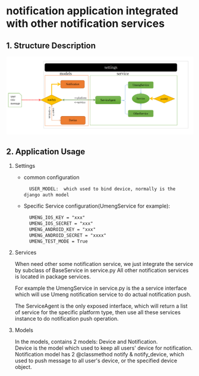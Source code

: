 # notification application integrated with other notification services

## 1. Structure Description

![notification app structure](./docs/images/notification-app.png)


## 2. Application Usage

1. Settings

    - common configuration

            USER_MODEL:  which used to bind device, normally is the django auth model

    - Specific Service configuration(UmengService for example):

            UMENG_IOS_KEY = "xxx"
            UMENG_IOS_SECRET = "xxx"
            UMENG_ANDROID_KEY = "xxx"
            UMENG_ANDROID_SECRET = "xxxx"
            UMENG_TEST_MODE = True

2. Services

    When need other some notification service,  we just integrate the service by subclass of BaseService in service.py
    All other notification services is located in package services.

    For example the UmengService in service.py is the a service interface which will use Umeng notification service to
    do actual notification push.

    The ServiceAgent is the only exposed interface, which will return a list of service for the specific platform type, 
    then use all these services instance to do notification push operation. 

3. Models

    In the models, contains 2 models: Device and Notification.  
    Device is the model which used to keep all users' device for notification.
    Notification model has 2 @classmethod notify & notify_device, which used to push message to all user's device, or the
    specified device object.



